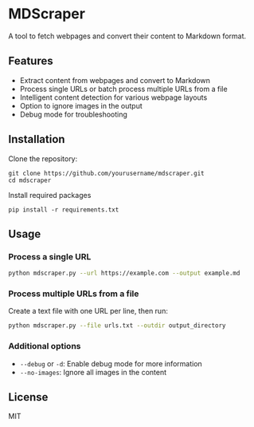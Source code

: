 # MDScraper

A tool to fetch webpages and convert their content to Markdown format.

## Features

- Extract content from webpages and convert to Markdown
- Process single URLs or batch process multiple URLs from a file
- Intelligent content detection for various webpage layouts
- Option to ignore images in the output
- Debug mode for troubleshooting

## Installation

Clone the repository:

```
git clone https://github.com/yourusername/mdscraper.git
cd mdscraper
```

Install required packages

```
pip install -r requirements.txt

```

## Usage

### Process a single URL

```bash
python mdscraper.py --url https://example.com --output example.md
```

### Process multiple URLs from a file

Create a text file with one URL per line, then run:

```bash
python mdscraper.py --file urls.txt --outdir output_directory
```

### Additional options

- `--debug` or `-d`: Enable debug mode for more information
- `--no-images`: Ignore all images in the content

## License

MIT
